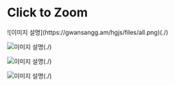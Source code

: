 
# Click to Zoom

<div class="gallery-container">
  ![이미지 설명](https://gwansangg.am/hgjs/files/all.png)(./)
  
  ![이미지 설명](https://gwansangg.am/hgjs/files/all_cv.png)(./)
  
  ![이미지 설명](https://gwansangg.am/hgjs/files/hgjs.png)(./)
  
  ![이미지 설명](https://user-images.githubusercontent.com/93899740/209764149-2a8e2e6f-6a80-44f7-bdb3-7817bed61dc9.png)(./)
  
</div>